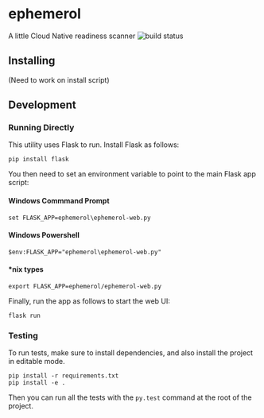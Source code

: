 # ephemerol
A little Cloud Native readiness scanner
![build status](https://travis-ci.org/Pivotal-Field-Engineering/ephemerol.svg?branch=master)

## Installing
(Need to work on install script)

## Development
### Running Directly
This utility uses Flask to run.  Install Flask as follows:
```
pip install flask
```

You then need to set an environment variable to point to the main Flask app script:
#### Windows Commmand Prompt
```
set FLASK_APP=ephemerol\ephemerol-web.py
```
#### Windows Powershell
```
$env:FLASK_APP="ephemerol\ephemerol-web.py"
```
#### \*nix types
```
export FLASK_APP=ephemerol/ephemerol-web.py
```

Finally, run the app as follows to start the web UI:
```
flask run
```

### Testing
To run tests, make sure to install dependencies, and also install the project in editable mode.
```
pip install -r requirements.txt
pip install -e .
```

Then you can run all the tests with the `py.test` command at the root of the project.
